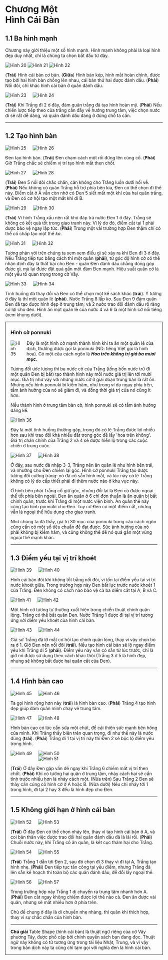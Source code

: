 # Chương Một <br>Hình Cái Bàn

## 1.1 Ba hình mạnh

Chương này giới thiệu một số hình mạnh. Hình mạnh không phải là loại hình đẹp duy nhất, chỉ là chúng ta chọn bắt đầu từ đây.

<div class="paragraph columns-3">
  <img alt="Hình 20" src="/books/shape-up/assets/the-scope-of-shape-20.png" />
  <img alt="Hình 21" src="/books/shape-up/assets/the-scope-of-shape-21.png" />
  <img alt="Hình 22" src="/books/shape-up/assets/the-scope-of-shape-22.png" />
</div>

(**Trái**) Hình cái bàn cơ bản. (**Giữa**) Hình bàn kép, hình mắt hoàn chỉnh, được tạo bởi hai hình bàn chồng lên nhau, cái bàn thứ hai được đánh dấu. (**Phải**) Nối đôi, chỉ khác hình cái bàn ở quân đánh dấu.

<div class="paragraph columns">
  <img alt="Hình 23" src="/books/shape-up/assets/the-scope-of-shape-23.png" />
  <img alt="Hình 24" src="/books/shape-up/assets/the-scope-of-shape-24.png" />
</div>

(**Trái**) Khi Trắng đi 2 ở đây, đám quân trắng đã tạo hình hoàn mỹ. (**Phải**) Nếu chiến lược tiếp theo của trắng cần đẩy về hướng trung tâm, việc chọn nước đi sẽ rất dễ dàng, và quân đánh dấu đang ở đúng chỗ ta cần.

---

## 1.2 Tạo hình bàn

<div class="paragraph columns">
  <img alt="Hình 25" src="/books/shape-up/assets/the-scope-of-shape-25.png" />
  <img alt="Hình 26" src="/books/shape-up/assets/the-scope-of-shape-26.png" />
</div>

Đen tạo hình bàn. (**Trái**) Đen chạm cách một rồi đứng lên củng cố. (**Phải**) Giờ Trắng chắc sẽ chiếm vị trí tạo hình mắt then chốt.

<div class="paragraph columns">
  <img alt="Hình 27" src="/books/shape-up/assets/the-scope-of-shape-27.png" />
  <img alt="Hình 28" src="/books/shape-up/assets/the-scope-of-shape-28.png" />
</div>

(**Trái**) Đen 5 nối đôi chắc chắn, cản không cho Trắng luồn dưới nối về. (**Phải**) Nếu không có quân Trắng hỗ trợ phía bên kia, Đen có thể chọn đi thế này. Điểm cắt ở A vẫn còn nhờ có Đen 5 siết mất một khí của hai quân trắng, và Đen có cơ hội tạo một mắt khi đi B.

<div class="paragraph columns">
  <img alt="Hình 29" src="/books/shape-up/assets/the-scope-of-shape-29.png" />
  <img alt="Hình 30" src="/books/shape-up/assets/the-scope-of-shape-30.png" />
</div>

(**Trái**) Vì hình Trắng xấu nên rất khó đáp trả nước Đen 1 ở đây. Trắng sẽ không có kết quả tốt trong giao tranh này. Vì lý do đó, điểm cắt tại 1 phải được bảo vệ ngay lập tức. (**Phải**) Trong một vài trường hợp Đen thậm chí có thể cố chấp tạo một thế _ko_.

<div class="paragraph columns">
  <img alt="Hình 31" src="/books/shape-up/assets/the-scope-of-shape-31.png" />
  <img alt="Hình 32" src="/books/shape-up/assets/the-scope-of-shape-32.png" />
</div>

Tương phản với trên chúng ta xem xem điều gì sẽ xảy ra khi Đen đi 3 ở đây. Nếu Trắng tiếp tục bằng cách thí một quân (**phải**), từ góc độ hình cờ có thể nhận định đây là thất bại cho Đen - quân Đen đánh dấu chẳng đóng góp được gì, mà lại được đặt quá gần một đám Đen mạnh. Hiệu suất quân cờ là một yếu tố quan trọng trong cờ Vây.

<div class="paragraph columns">
  <img alt="Hình 33" src="/books/shape-up/assets/the-scope-of-shape-33.png" />
  <img alt="Hình 34" src="/books/shape-up/assets/the-scope-of-shape-34.png" />
</div>

Tình huống đã thay đổi và Đen có thể chọn một kế sách khác (**trái**). Ý tưởng ở đây là thí một quân lẻ (**phải**). Nước Trắng 8 lấp _ko_. Sau Đen 9 đám quân Đen đã tạo được hình đẹp ở trung tâm; và 2 nước trao đổi đánh dấu rõ ràng có lợi cho đen. Hình ăn một quân lẻ của nước 4 và 6 là một hình cờ nổi tiếng (xem khung dưới).

<div class="paragraph" style="border: 1px solid #111; padding: 0 1rem;">
  <h3>Hình cờ ponnuki</h3>
  <div class="paragraph columns">
    <img alt="Hình 35" src="/books/shape-up/assets/the-scope-of-shape-35.png" />
    <div>
      Đây là một hình cờ mạnh thành hình khi ta ăn một quân lẻ của địch, thường được gọi là ponnuki (ND: tiếng Việt gọi là hình hoa). Có một câu cách ngôn là <em><strong>Hoa trên không trị giá ba mươi mục</strong></em>.
    </div>
  </div>
  <p>
    Tương đối ước lượng thì ba nước cờ của Trắng (tổng bốn nước trừ đi một quân Đen bị bắt) tạo thành hình này mỗi nước giá trị lên tới mười mục. Giá trị như vậy với những nước cờ ở giai đoạn trung bàn là rất ổn. Nhưng nếu hình ponnuki bị kiềm hãm, như trong ví dụ ngay phía trên, tầm ảnh hưởng của nó sẽ giảm đi, và đồng thời giá trị của nó cũng ít hơn.
  </p>
  <p>
    Nếu thành hình ở trung tâm bàn cờ, hình ponnuki sẽ có tầm ảnh hưởng đáng kể.
  </p>
  <p><img alt="Hình 36" src="/books/shape-up/assets/the-scope-of-shape-36.png" /></p>
  <p>
    Đây là một tình huống thường gặp, trong đó có lẽ Trắng được lợi nhiều hơn sau khi trao đổi khá nhiều đất trong góc để lấy 'hoa trên không'. Giá trị chân chính của Trắng 2 và 4 sẽ được hiển lộ trong các cuộc chiến ở trung cuộc.
  </p>
  <div class="paragraph columns">
    <img alt="Hình 37" src="/books/shape-up/assets/the-scope-of-shape-37.png" />
    <img alt="Hình 38" src="/books/shape-up/assets/the-scope-of-shape-38.png" />
  </div>
  <p>
    Ở đây, sau nước đả nhập 3-3, Trắng nên ăn quân lẻ như hình bên trái, và nhường cho Đen chiếm lại góc. Hình cờ ponnuki Trắng tạo được tương đối cường tráng: nó đã có sẵn hình mắt, và lúc này có lẽ Trắng không có lý do cấp thiết phải đi thêm nước nào ở khu vực này.
  </p>
  <p>
    Ở hình bên phải Trắng cố giữ góc, nhưng đổi lại là Đen có được ngoại thế tốt phía bên ngoài. Đen ăn quân ở 6 chỉ đơn thuần là ăn quân bị bắt chinh quân, trước khi Trắng đi một nước viện binh. Ăn quân thế này cũng tạo hình ponnuki cho Đen. Tuy cờ Đen có một điểm cắt, nhưng vẫn là ngoại thế hữu dụng cho giao tranh.
  </p>
  <p>
    Như chúng ta đã thấy, giá trị 30 mục của ponnuki trong câu cách ngôn cũng cần có một số tiêu chuẩn để đạt được. Sức ảnh hưởng của nó phải không bị kiềm hãm, và cũng không thể để nó quá gần một vùng ngoại thế mạnh khác.
  </p>
<div>

---

## 1.3 Điểm yếu tại vị trí khoét

<div class="paragraph columns">
  <img alt="Hình 39" src="/books/shape-up/assets/the-scope-of-shape-39.png" />
  <img alt="Hình 40" src="/books/shape-up/assets/the-scope-of-shape-40.png" />
</div>

Hình cái bàn đôi khi không tốt bằng nối đôi, vì tồn tại điểm yếu tại vị trí nước khoét giữa. Trong trường hợp này Đen bất lực trước nước khoét 1 của Trắng. Đen không có cách nào bảo vệ cả ba điểm cắt tại A, B và C.

<div class="paragraph columns">
  <img alt="Hình 41" src="/books/shape-up/assets/the-scope-of-shape-41.png" />
  <img alt="Hình 42" src="/books/shape-up/assets/the-scope-of-shape-42.png" />
</div>

Một hình cờ tương tự thường xuất hiện trong chiến thuật chinh quân lỏng. Trắng có thể bắt quân Đen. Nước Trắng 1 được đi tại vị trí tương ứng với điểm yếu khoét của hình cái bàn.

<div class="paragraph columns">
  <img alt="Hình 43" src="/books/shape-up/assets/the-scope-of-shape-43.png" />
  <img alt="Hình 44" src="/books/shape-up/assets/the-scope-of-shape-44.png" />
</div>

Giả sử Trắng đã lỡ mất cơ hội tạo chinh quân lỏng, thay vì vậy chọn bò ra ở 1. Giờ Đen nên nối đôi (**trái**). Nếu tạo hình cái bàn sẽ lộ ngay điểm yếu khi Trắng đi 5 (**phải**). Điểm yếu này vẫn có sẵn từ lúc trước, chỉ là giờ nó được sử dụng theo cách khác thôi (Trắng 3 ở 5 là hình đẹp, nhưng sẽ không bắt được hai quân cắt của Đen).

---

## 1.4 Hình bàn cao

<div class="paragraph columns">
  <img alt="Hình 45" src="/books/shape-up/assets/the-scope-of-shape-45.png" />
  <img alt="Hình 46" src="/books/shape-up/assets/the-scope-of-shape-46.png" />
</div>

Ta gọi hình rộng hơn này (**trái**) là hình bàn cao. (**Phải**) Trắng 4 tạo hình đẹp giúp đám quân mình chạy về trung tâm.

<div class="paragraph columns">
  <img alt="Hình 47" src="/books/shape-up/assets/the-scope-of-shape-47.png" />
  <img alt="Hình 48" src="/books/shape-up/assets/the-scope-of-shape-48.png" />
</div>

Hình bàn cao có lúc cần sửa một chút, để cải thiện sức mạnh bên hông của mình. Khi Trắng thấy biên trên quan trọng, đi như thế này là nước đúng (**trái**). (**Phải**) Trắng đi 1 tại vị trí này thì Đen 2 sẽ bộc lộ điểm yếu trong hình.

<div class="paragraph columns">
  <img alt="Hình 49" src="/books/shape-up/assets/the-scope-of-shape-49.png" />
  <div style="display: flex; flex-direction: column; justify-content: space-between;">
    <img alt="Hình 50" src="/books/shape-up/assets/the-scope-of-shape-50.png" />
    <img alt="Hình 51" src="/books/shape-up/assets/the-scope-of-shape-51.png" />
  </div>
</div>

(**Trái**) Ở đây Đen gặp vấn đề ngay khi Trắng 6 chiếm mất vị trí then chốt. (**Phải**) Khi có tường hai quân ở trung tâm, nhảy cách hai sẽ cần tính trước nhiều hơn là nhảy cách một. (Nửa trên) Sau Trắng 2 Đen sẽ thấy cần củng cố hình cờ ở A hoặc B. (Nửa dưới) Nếu chỉ nhảy tới 1 trong hình, đi tại 2 hay 3 đều là hình đẹp cho Đen.

---

## 1.5 Không giới hạn ở hình cái bàn

<div class="paragraph columns">
  <img alt="Hình 52" src="/books/shape-up/assets/the-scope-of-shape-52.png" />
  <img alt="Hình 53" src="/books/shape-up/assets/the-scope-of-shape-53.png" />
</div>

(**Trái**) Ở đây Đen có thể chọn nhảy lên, thay vì tạo hình cái bàn ở A, và coi bản thân việc được trao đổi hai quân đánh dấu đã là lãi rồi. (**Phải**) Chuỗi nước này, khi Trắng cố ăn quân, là kết cục thảm hại cho Trắng.

<div class="paragraph columns">
  <img alt="Hình 54" src="/books/shape-up/assets/the-scope-of-shape-54.png" />
  <img alt="Hình 55" src="/books/shape-up/assets/the-scope-of-shape-55.png" />
</div>

(**Trái**) Trắng 1 dẫn tới Đen 2, sau đó chọn đi 3 thay vì đi tại A, Trắng tạo hình nhẹ. (**Phải**) Đen tiếp tục tấn công tại yếu điểm, nhưng Trắng đã lên sẵn kế hoạch thí toàn bộ các quân đánh dấu, để đổi lấy ngoại thế.

<div class="paragraph columns">
  <img alt="Hình 56" src="/books/shape-up/assets/the-scope-of-shape-56.png" />
  <img alt="Hình 57" src="/books/shape-up/assets/the-scope-of-shape-57.png" />
</div>

Trong trường hợp này Trắng 1 di chuyển ra trung tâm nhanh hơn A. (**Phải**) Đen cắt ngay không chiếm được lợi thế nào cả. Đen ăn được vài quân, nhưng sẽ mất nhiều hơn ở phía trên.

Chủ đề chung ở đây là di chuyển nhẹ nhàng, thí quân khi thích hợp, thay vì sự chắc chắn của hình bàn.

---

**Chú giải** Table Shape (hình cái bàn) là thuật ngữ riêng của cờ Vây phương Tây, được phổ cập bởi chính quyển sách bạn đang đọc. Thuật ngữ này không có từ tương ứng trong tài liệu Nhật, Trung, và vì vậy trong bản dịch này ta cũng chỉ tạm gọi với nghĩa đen là hình cái bàn.
